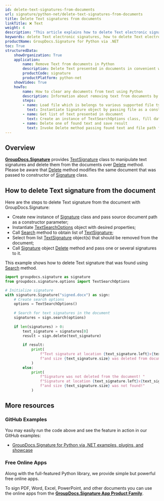 ```yaml
---
id: delete-text-signatures-from-documents
url: signature/python-net/delete-text-signatures-from-documents
title: Delete Text signatures from documents
linkTitle: ❌ Text
weight: 4
description: "This article explains how to delete Text electronic signatures with GroupDocs.Signature API."
keywords: delete Text electronic signatures, how to delete Text electronic signatures
productName: GroupDocs.Signature for Python via .NET
toc: True
structuredData:
    showOrganization: True
    application:    
        name: Remove Text from documents in Python    
        description: Delete Text presented in documents in convenient way with Python language and GroupDocs.Signature for Python via .NET APIs
        productCode: signature
        productPlatform: python-net 
    showVideo: True
    howTo:
        name: How to clear any documents from text using Python 
        description: Information about removing text from documents by Python
        steps:
        - name: Load file which is belongs to various supported file types
          text: Instantiate Signature object by passing file as a constructor parameter. You may provide either file path or file stream. 
        - name: Get list of text presented in document 
          text: Create an instance of TextSearchOptions class, fill data and call Search method of signature.
        - name: Delete one of found text and save result 
          text: Invoke Delete method passing found text and file path for signed file. File stream can be used as well.
---
```

## Overview
[**GroupDocs.Signature**](https://products.groupdocs.com/signature/python-net) provides [TextSignature](https://reference.groupdocs.com/signature/python-net/groupdocs.signature.domain/textsignature) class to manipulate text signatures and delete them from the documents over [Delete](https://reference.groupdocs.com/signature/python-net/groupdocs.signature/signature/delete) method.  
Please be aware that [Delete](https://reference.groupdocs.com/signature/python-net/groupdocs.signature/signature/delete) method modifies the same document that was passed to constructor of [Signature](https://reference.groupdocs.com/signature/python-net/groupdocs.signature/signature) class.

## How to delete Text signature from the document
Here are the steps to delete Text signature from the document with GroupDocs.Signature:

* Create new instance of [Signature](https://reference.groupdocs.com/signature/python-net/groupdocs.signature/signature) class and pass source document path as a constructor parameter;
* Instantiate [TextSearchOptions](https://reference.groupdocs.com/signature/python-net/groupdocs.signature.options/textsearchoptions) object with desired properties;
* Call [Search](https://reference.groupdocs.com/signature/python-net/groupdocs.signature/signature/search) method to obtain list of [TextSignature](https://reference.groupdocs.com/signature/python-net/groupdocs.signature.domain/textsignature);
* Select from list [TextSignature](https://reference.groupdocs.com/signature/python-net/groupdocs.signature.domain/textsignature) object(s) that should be removed from the document;
* Call [Signature](https://reference.groupdocs.com/signature/python-net/groupdocs.signature/signature) object [Delete](https://reference.groupdocs.com/signature/python-net/groupdocs.signature/signature/delete) method and pass one or several signatures to it.  

This example shows how to delete Text signature that was found using [Search](https://reference.groupdocs.com/signature/python-net/groupdocs.signature/signature/search) method.

```python
import groupdocs.signature as signature
from groupdocs.signature.options import TextSearchOptions

# Initialize signature
with signature.Signature("signed.docx") as sign:
    # Create search options
    options = TextSearchOptions()
    
    # Search for text signatures in the document
    signatures = sign.search(options)
    
    if len(signatures) > 0:
        text_signature = signatures[0]
        result = sign.delete(text_signature)
        
        if result:
            print(
                f"Text signature at location {text_signature.left}x{text_signature.top} "
                f"and size {text_signature.size} was deleted from document ['{fileName}']."
            )
        else:
            print(
                f"Signature was not deleted from the document! "
                f"Signature at location {text_signature.left}x{text_signature.top} "
                f"and size {text_signature.size} was not found!"
            )
```

## More resources

### GitHub Examples

You may easily run the code above and see the feature in action in our GitHub examples:

* [GroupDocs.Signature for Python via .NET examples, plugins, and showcase](https://github.com/groupdocs-signature/GroupDocs.Signature-for-Python-via-.NET)

### Free Online Apps

Along with the full-featured Python library, we provide simple but powerful free online apps.

To sign PDF, Word, Excel, PowerPoint, and other documents you can use the online apps from the **[GroupDocs.Signature App Product Family](https://products.groupdocs.app/signature/family)**.